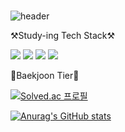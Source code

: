 ###                                                                                                            
![header](https://capsule-render.vercel.app/api?type=wave&color=999999&height=150&section=header&text=Wellcome%20to%20jootopia&fontSize=50&color=white)







 ⚒️Study-ing Tech Stack⚒️
 
<img src="https://img.shields.io/badge/C-999999?style=flat-square&logo=c&logoColor=white"/>                                       <img src="https://img.shields.io/badge/python-999999?style=flat-square&logo=Python&logoColor=white"/>        <img src="https://img.shields.io/badge/Linux-999999?style=flat-square&logo=Linux&logoColor=white"/>     <img src="https://img.shields.io/badge/C++-999999?style=flat-square&logo=C++&logoColor=white"/>





































 💎Baekjoon Tier💎

 [![Solved.ac 프로필](http://mazassumnida.wtf/api/v2/generate_badge?boj=jootopia0808)](https://solved.ac/jootopia)




 
 
 [![Anurag's GitHub stats](https://github-readme-stats.vercel.app/api?username=jo0dy)](https://github.com/jo0dy/github-readme-stats)
<!--
**Jo0dY/Jo0dy** is a ✨ _special_ ✨ repository because its `README.md` (this file) appears on your GitHub profile.

Here are some ideas to get you started:

- 🌱 I’m currently learning ...
- 😄 Pronouns: ...


